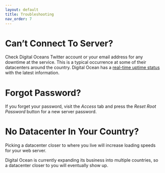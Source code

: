 ```yaml
---
layout: default
title: Troubleshooting
nav_order: 7
---
```


# Can’t Connect To Server?

Check Digital Oceans Twitter account or your email address for any downtime at the
service. This is a typical occurrence at some of their datacenters around the country.
Digital Ocean has a [real-time uptime status](twitter.com/dostatus) with the latest information. 

# Forgot Password?

If you forget your password, visit the *Access* tab and press the *Reset Root Password*
button for a new server password.

# No Datacenter In Your Country?

Picking a datacenter closer to where you live will increase loading speeds for your web
server. 

Digital Ocean is currently expanding its business into multiple countries, so a
datacenter closer to you will eventually show up.
